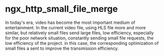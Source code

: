 # ngx_http_small_file_merge

In today's era, video has become the most important medium of entertainment. In the current video file, using HLS file more and more similar, but relatively small files send large files, low efficiency, especially for the poor network situation, constantly sending small file requests, the low efficiency of the project. in this case, the corresponding optimization of small files a sent to improve the transmission efficiency.

